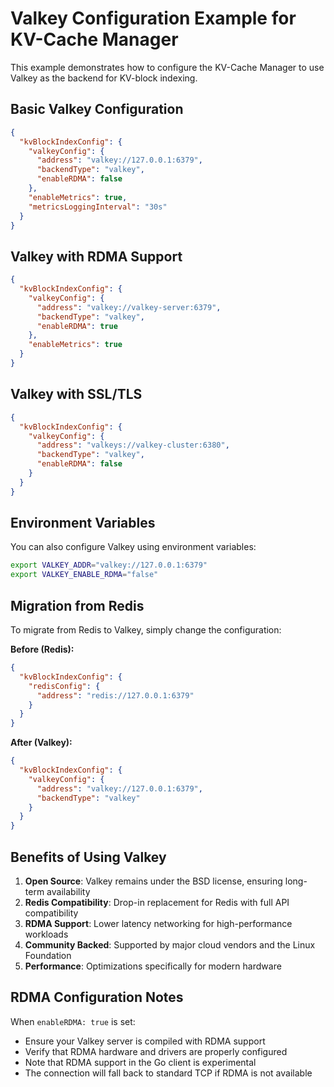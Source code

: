 # Valkey Configuration Example for KV-Cache Manager

This example demonstrates how to configure the KV-Cache Manager to use Valkey as the backend for KV-block indexing.

## Basic Valkey Configuration

```json
{
  "kvBlockIndexConfig": {
    "valkeyConfig": {
      "address": "valkey://127.0.0.1:6379",
      "backendType": "valkey",
      "enableRDMA": false
    },
    "enableMetrics": true,
    "metricsLoggingInterval": "30s"
  }
}
```

## Valkey with RDMA Support

```json
{
  "kvBlockIndexConfig": {
    "valkeyConfig": {
      "address": "valkey://valkey-server:6379",
      "backendType": "valkey", 
      "enableRDMA": true
    },
    "enableMetrics": true
  }
}
```

## Valkey with SSL/TLS

```json
{
  "kvBlockIndexConfig": {
    "valkeyConfig": {
      "address": "valkeys://valkey-cluster:6380",
      "backendType": "valkey",
      "enableRDMA": false
    }
  }
}
```

## Environment Variables

You can also configure Valkey using environment variables:

```bash
export VALKEY_ADDR="valkey://127.0.0.1:6379"
export VALKEY_ENABLE_RDMA="false"
```

## Migration from Redis

To migrate from Redis to Valkey, simply change the configuration:

**Before (Redis):**
```json
{
  "kvBlockIndexConfig": {
    "redisConfig": {
      "address": "redis://127.0.0.1:6379"
    }
  }
}
```

**After (Valkey):**
```json
{
  "kvBlockIndexConfig": {
    "valkeyConfig": {
      "address": "valkey://127.0.0.1:6379",
      "backendType": "valkey"
    }
  }
}
```

## Benefits of Using Valkey

1. **Open Source**: Valkey remains under the BSD license, ensuring long-term availability
2. **Redis Compatibility**: Drop-in replacement for Redis with full API compatibility
3. **RDMA Support**: Lower latency networking for high-performance workloads
4. **Community Backed**: Supported by major cloud vendors and the Linux Foundation
5. **Performance**: Optimizations specifically for modern hardware

## RDMA Configuration Notes

When `enableRDMA: true` is set:
- Ensure your Valkey server is compiled with RDMA support
- Verify that RDMA hardware and drivers are properly configured
- Note that RDMA support in the Go client is experimental
- The connection will fall back to standard TCP if RDMA is not available